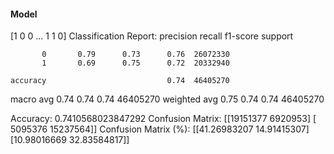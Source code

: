 #### Model
[1 0 0 ... 1 1 0]
Classification Report:
              precision    recall  f1-score   support

           0       0.79      0.73      0.76  26072330
           1       0.69      0.75      0.72  20332940

    accuracy                           0.74  46405270
   macro avg       0.74      0.74      0.74  46405270
weighted avg       0.75      0.74      0.74  46405270

Accuracy: 0.7410568023847292
Confusion Matrix:
[[19151377  6920953]
 [ 5095376 15237564]]
Confusion Matrix (%):
[[41.26983207 14.91415307]
 [10.98016669 32.83584817]]
